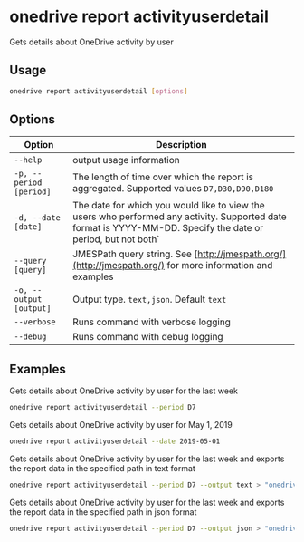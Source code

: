 # onedrive report activityuserdetail

Gets details about OneDrive activity by user

## Usage

```sh
onedrive report activityuserdetail [options]
```

## Options

Option|Description
------|-----------
`--help`|output usage information
`-p, --period [period]`|The length of time over which the report is aggregated. Supported values `D7,D30,D90,D180`
`-d, --date [date]`|The date for which you would like to view the users who performed any activity. Supported date format is YYYY-MM-DD. Specify the date or period, but not both`
`--query [query]`|JMESPath query string. See [http://jmespath.org/](http://jmespath.org/) for more information and examples
`-o, --output [output]`|Output type. `text,json`. Default `text`
`--verbose`|Runs command with verbose logging
`--debug`|Runs command with debug logging

## Examples

Gets details about OneDrive activity by user for the last week

```sh
onedrive report activityuserdetail --period D7
```

Gets details about OneDrive activity by user for May 1, 2019

```sh
onedrive report activityuserdetail --date 2019-05-01
```

Gets details about OneDrive activity by user for the last week and exports the report data in the specified path in text format

```sh
onedrive report activityuserdetail --period D7 --output text > "onedriveactivityuserdetail.txt"
```

Gets details about OneDrive activity by user for the last week and exports the report data in the specified path in json format

```sh
onedrive report activityuserdetail --period D7 --output json > "onedriveactivityuserdetail.json"
```

